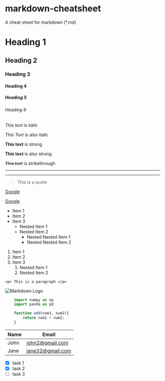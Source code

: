 # markdown-cheatsheet
A cheat sheet for markdown (*.md)

<!-- Headings -->

# Heading 1
## Heading 2
### Heading 3
#### Heading 4
##### Heading 5
###### Heading 6

<!-- Italics -->

*This text* is italic

_This Text_ is also italic

<!-- Strong -->

**This text** is strong

__This text__ is also strong

<!-- Strikethrough -->

~~This text~~ is strikethrough

<!-- Horizontal rule -->

---
___

<!-- Blockquote -->

>This is a quote

<!-- Links -->

[Google](https://www.google.com/)
<!-- You can also edit the text for when you hover over the links -->
[Google](https://www.google.com/ "Google - Search Engine")

<!-- ul -->
* Item 1
* Item 2
* Item 3
  * Nested Item 1
  * Nested Item 2
    * Nested Nested Item 1
    * Nested Nested Item 2

<!-- ol -->
1. Item 1
1. Item 2
1. Item 3
   1. Nested Item 1
   1. Nested Item 2

<!-- Inline code block -->

`<p> This is a paragraph </p>`

<!-- Images -->

![Markdown Logo](https://markdown-here.com/img/icon256.png) 

<!-- Github Markdown>

<!-- Code Blocks -->

```python
    import numpy as np
    import panda as pd
```

```javascript
    function add(num1, num2){
        return num1 + num2;
    }
```

<!-- Tables -->
| Name | Email |
| ---- | ----- |
| John | john2@gmail.com |
| Jane | jane32@gmail.com |

<!-- Task Lists -->
* [x] task 1
* [x] task 2
* [ ] task 3
